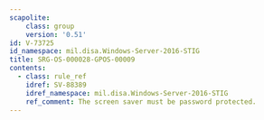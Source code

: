 ```yaml
---
scapolite:
    class: group
    version: '0.51'
id: V-73725
id_namespace: mil.disa.Windows-Server-2016-STIG
title: SRG-OS-000028-GPOS-00009
contents:
  - class: rule_ref
    idref: SV-88389
    idref_namespace: mil.disa.Windows-Server-2016-STIG
    ref_comment: The screen saver must be password protected.
---
```



